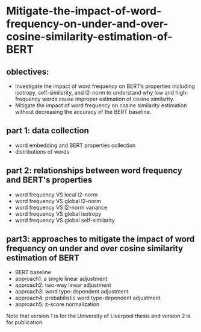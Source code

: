 # Mitigate-the-impact-of-word-frequency-on-under-and-over-cosine-similarity-estimation-of-BERT

## oblectives:
- Investigate the impact of word frequency on BERT’s properties including isotropy,
self-similarity, and l2-norm to understand why low and high-frequency words cause
improper estimation of cosine similarity.
- Mitigate the impact of word frequency on cosine similarity estimation without
decreasing the accuracy of the BERT baseline.

## part 1: data collection
- word embedding and BERT properties collection
- distributions of words

## part 2: relationships between word frequency and BERT's properties
- word frequency VS local l2-norm
- word frequency VS global l2-norm
- word frequency VS l2-norm variance
- word frequency VS global isotropy
- word frequency VS global self-similarity

## part3: approaches to mitigate the impact of word frequency on under and over cosine similarity estimation of BERT
- BERT baseline
- approach1: a single linear adjustment
- approach2: two-way linear adjustment
- approach3: word type-dependent adjustment
- approach4: probabilistic word type-dependent adjustment
- approach5: z-score normalization

Note that version 1 is for the University of Liverpool thesis and version 2 is for publication.
